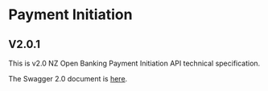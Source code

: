 # Payment Initiation

## V2.0.1

This is v2.0 NZ Open Banking Payment Initiation API technical specification.

The Swagger 2.0 document is [here](payment-initiation-nz-swagger.yaml).
